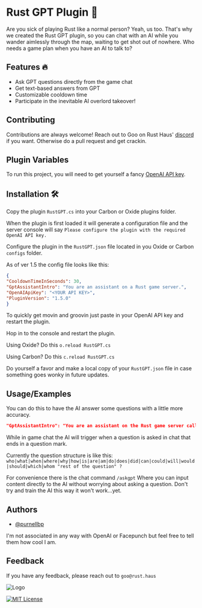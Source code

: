 # Rust GPT Plugin 🤖

  

Are you sick of playing Rust like a normal person? Yeah, us too. That's why we created the Rust GPT plugin, so you can chat with an AI while you wander aimlessly through the map, waiting to get shot out of nowhere. Who needs a game plan when you have an AI to talk to?

  


## Features 🔥


- Ask GPT questions directly from the game chat
- Get text-based answers from GPT
- Customizable cooldown time
- Participate in the inevitable AI overlord takeover!

## Contributing

Contributions are always welcome! Reach out to Goo on Rust Haus' [discord](https://discord.gg/EQNPBxdjRu) if you want. Otherwise do a pull request and get crackin.


## Plugin Variables

To run this project, you will need to get yourself a fancy [OpenAI API key](https://platform.openai.com/account/api-keys).



## Installation 🛠️


Copy the plugin `RustGPT.cs` into your Carbon or Oxide plugins folder.

When the plugin is first loaded it will generate a configuration file and the server console will say `Please configure the plugin with the required OpenAI API key.`  

Configure the plugin in the `RustGPT.json` file located in you Oxide or Carbon `configs` folder. 

As of ver 1.5 the config file looks like this:

```json
{
"CooldownTimeInSeconds": 30,
"GptAssistantIntro": "You are an assistant on a Rust game server.",
"OpenAIApiKey": "<YOUR API KEY>",
"PluginVersion": "1.5.0"
}
```    

To quickly get movin and groovin just paste in your OpenAI API key and restart the plugin.

Hop in to the console and restart the plugin. 

Using Oxide? Do this `o.reload RustGPT.cs`

Using Carbon? Do this `c.reload RustGPT.cs`

Do yourself a favor and make a local copy of your `RustGPT.json` file in case something goes wonky in future updates. 



## Usage/Examples

You can do this to have the AI answer some questions with a little more accuracy. 

```json
"GptAssistantIntro": "You are an assistant on the Rust game server called Rust Haus. The Rust Haus server wipes every Thursday around 2pm CST or if forced. Discord server at https://discord.gg/EQNPBxdjRu, website is https://rust.haus, Twitter is @HausRust81322.",
```

While in game chat the AI will trigger when a question is asked in chat that ends in a question mark. 

Currently the question structure is like this: 
`who|what|when|where|why|how|is|are|am|do|does|did|can|could|will|would|should|which|whom "rest of the question" ?`

For convenience there is the chat command `/askgpt` Where you can input content directly to the AI without worrying about asking a question. Don't try and train the AI this way it won't work...yet.

## Authors

- [@purnellbp](https://www.github.com/purnellbp)

I'm not associated in any way with OpenAI or Facepunch but feel free to tell them how cool I am. 


## Feedback

If you have any feedback, please reach out to `goo@rust.haus`



![Logo](https://i.imgur.com/KttasYy.png)

[![MIT License](https://img.shields.io/badge/License-MIT-green.svg)](https://choosealicense.com/licenses/mit/)

